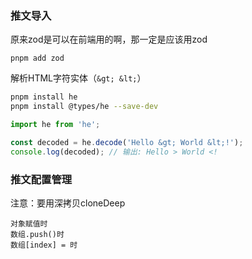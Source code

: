 
### 推文导入
原来zod是可以在前端用的啊，那一定是应该用zod
```
pnpm add zod
```

解析HTML字符实体（`&gt; &lt;`）
```bash
pnpm install he
pnpm install @types/he --save-dev

```
```typescript
import he from 'he';

const decoded = he.decode('Hello &gt; World &lt;!');
console.log(decoded); // 输出: Hello > World <!
```

### 推文配置管理
注意：要用深拷贝cloneDeep
```
对象赋值时
数组.push()时
数组[index] = 时
```